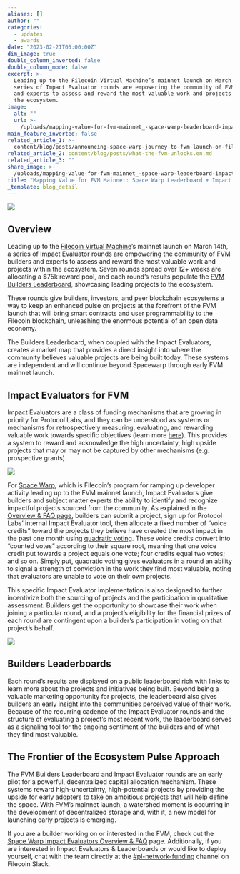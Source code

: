 ```yaml
---
aliases: []
author: ""
categories:
  - updates
  - awards
date: "2023-02-21T05:00:00Z"
dim_image: true
double_column_inverted: false
double_column_mode: false
excerpt: >-
  Leading up to the Filecoin Virtual Machine’s mainnet launch on March 14th, a
  series of Impact Evaluator rounds are empowering the community of FVM builders
  and experts to assess and reward the most valuable work and projects within
  the ecosystem.
image:
  alt: ""
  url: >-
    /uploads/mapping-value-for-fvm-mainnet_-space-warp-leaderboard-impact-evaluators-banner-1.webp
main_feature_inverted: false
related_article_1: >-
  content/blog/posts/announcing-space-warp-journey-to-fvm-launch-on-filecoin-mainnet.en.md
related_article_2: content/blog/posts/what-the-fvm-unlocks.en.md
related_article_3: ""
share_image: >-
  /uploads/mapping-value-for-fvm-mainnet_-space-warp-leaderboard-impact-evaluators-banner-1.webp
title: "Mapping Value for FVM Mainnet: Space Warp Leaderboard + Impact Evaluators"
_template: blog_detail
---
```


![](/uploads/sw-leaderboard.gif)

## **Overview**

Leading up to the [Filecoin Virtual Machine](https://fvm.filecoin.io/)’s mainnet launch on March 14th, a series of Impact Evaluator rounds are empowering the community of FVM builders and experts to assess and reward the most valuable work and projects within the ecosystem. Seven rounds spread over 12+ weeks are allocating a $75k reward pool, and each round’s results populate the [FVM Builders Leaderboard](http://spacewarp.fvm.dev/#ie), showcasing leading projects to the ecosystem.

These rounds give builders, investors, and peer blockchain ecosystems a way to keep an enhanced pulse on projects at the forefront of the FVM launch that will​​ bring smart contracts and user programmability to the Filecoin blockchain, unleashing the enormous potential of an open data economy.

The Builders Leaderboard, when coupled with the Impact Evaluators, creates a market map that provides a direct insight into where the community believes valuable projects are being built today. These systems are independent and will continue beyond Spacewarp through early FVM mainnet launch.

## **Impact Evaluators for FVM**

Impact Evaluators are a class of funding mechanisms that are growing in priority for Protocol Labs, and they can be understood as systems or mechanisms for retrospectively measuring, evaluating, and rewarding valuable work towards specific objectives (learn more [here](https://www.youtube.com/watch?v=1soPQ31ZHkQ&t=510s)). This provides a system to reward and acknowledge the high uncertainty, high upside projects that may or may not be captured by other mechanisms (e.g. prospective grants).

![](/uploads/cryptoeconday-juan.webp)

For [Space Warp](https://spacewarp.fvm.dev/), which is Filecoin’s program for ramping up developer activity leading up to the FVM mainnet launch, Impact Evaluators give builders and subject matter experts the ability to identify and recognize impactful projects sourced from the community. As explained in the [Overview & FAQ page](https://network-goods.notion.site/Impact-Evaluators-Builders-Leaderboard-602ea6755b5642e1ad6f9da59a47fa62), builders can submit a project, sign up for Protocol Labs’ internal Impact Evaluator tool, then allocate a fixed number of “voice credits” toward the projects they believe have created the most impact in the past one month using [quadratic voting](https://www.economist.com/interactive/2021/12/18/quadratic-voting). These voice credits convert into “counted votes” according to their square root, meaning that one voice credit put towards a project equals one vote; four credits equal two votes; and so on. Simply put, quadratic voting gives evaluators in a round an ability to signal a strength of conviction in the work they find most valuable, noting that evaluators are unable to vote on their own projects.

This specific Impact Evaluator implementation is also designed to further incentivize both the sourcing of projects and the participation in qualitative assessment. Builders get the opportunity to showcase their work when joining a particular round, and a project’s eligibility for the financial prizes of each round are contingent upon a builder’s participation in voting on that project’s behalf.

![](/uploads/space-warp-impact-evaluator-round-1.webp)

## **Builders Leaderboards**

Each round’s results are displayed on a public leaderboard rich with links to learn more about the projects and initiatives being built. Beyond being a valuable marketing opportunity for projects, the leaderboard also gives builders an early insight into the communities perceived value of their work. Because of the recurring cadence of the Impact Evaluator rounds and the structure of evaluating a project’s most recent work, the leaderboard serves as a signaling tool for the ongoing sentiment of the builders and of what they find most valuable.

## **The Frontier of the Ecosystem Pulse Approach**

The FVM Builders Leaderboard and Impact Evaluator rounds are an early pilot for a powerful, decentralized capital allocation mechanism. These systems reward high-uncertainty, high-potential projects by providing the upside for early adopters to take on ambitious projects that will help define the space. With FVM’s mainnet launch, a watershed moment is occurring in the development of decentralized storage and, with it, a new model for launching early projects is emerging.

If you are a builder working on or interested in the FVM, check out the [Space Warp Impact Evaluators Overview & FAQ](https://network-goods.notion.site/Impact-Evaluators-Builders-Leaderboard-602ea6755b5642e1ad6f9da59a47fa62) page. Additionally, if you are interested in Impact Evaluators & Leaderboards or would like to deploy yourself, chat with the team directly at the [#pl-network-funding](https://filecoinproject.slack.com/archives/C04RHURRLV6) channel on Filecoin Slack.
